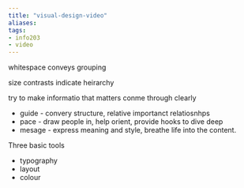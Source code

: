 ```yaml
---
title: "visual-design-video"
aliases: 
tags: 
- info203
- video
---
```


whitespace conveys grouping

size contrasts indicate heirarchy

try to make informatio that matters conme through clearly

- guide - convery structure, relative importanct relatiosnhps
- pace - draw people in, help orient, provide hooks to dive deep
- mesage - express meaning and style, breathe life into the content.

Three basic tools
- typography
- layout
- colour


